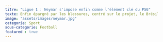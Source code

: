 ```yaml
---
titre: "Ligue 1 : Neymar s'impose enfin comme l'élément clé du PSG"
texte: Enfin épargné par les blessures, centré sur le projet, le Brésilien s'est imposé depuis son retour comme l'élément clé du jeu parisien. C'est sans aucun doute la plus belle ovation du Parc depuis cet été si chaotique. Dimanche, après son « quasi triplé » face à Monaco (3-3), des chants puissants ont accompagné la célébration de Neymar. Chahuté par les ultras depuis des mois en raison de sa volonté assumée de quitter le club, le Brésilien est lancé dans son opération reconquête. Avec l'ex-Barcelonais, chaque geste est à analyser. Sa première interview donnée dans l'Hexagone, en décembre, à France Football, témoignait d'une volonté de se rapprocher du public français. Son message d'apaisement dimanche - « Les supporters ? Il y a une affection immense, un grand respect » - également.
image: "assets/images/neymar.jpg"
categorie: Sport
sous-categorie: Football
featured : true
---
```

